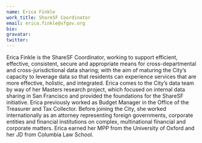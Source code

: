 ```yaml
---
name: Erica Finkle
work_title: ShareSF Coordinator
email: erica.finkle@sfgov.org
bio:
gravatar:
twitter:
---
```



Erica Finkle is the ShareSF Coordinator, working to support efficient, effective, consistent, secure and appropriate means for cross-departmental and cross-jurisdictional data sharing; with the aim of maturing the City’s capacity to leverage data so that residents can experience services that are more effective, holistic, and integrated. Erica comes to the City’s data team by way of her Masters research project, which focused on internal data sharing in San Francisco and provided the foundations for the ShareSF initiative. Erica previously worked as Budget Manager in the Office of the Treasurer and Tax Collector. Before joining the City, she worked internationally as an attorney representing foreign governments, corporate entities and financial institutions on complex, multinational financial and corporate matters. Erica earned her MPP from the University of Oxford and her JD from Columbia Law School.